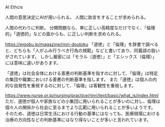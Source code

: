 AI Ethcis

人間の意思決定にAIが用いられる。
人間に助言をすることが求められる。

人間の代わりに判断。
  分類問題なら、単に正しい高精度なだけでなく、「倫理的」「道徳的」などの面からも、に正しい判断を求められる。

https://eigobu.jp/magazine/rinri-doutoku 
「道徳」と「倫理」を辞書で調べると、どちらも「人がふみ行うべき行為の規範」などと書いてあり、同義語の扱いがされています。
しかし厳密には「モラル（道徳）」と「エシックス（倫理）」には意味に違いがあります。

「道徳」は社会全体における善悪の判断基準を指すのに対して、「倫理」は特定の集団や職業においける善悪の判断基準を指します。
また「道徳」は個人の内的な自発性を重視するのに対して、「倫理」は客観性を重視します。

https://www.nurse.or.jp/nursing/practice/rinri/text/basic/what_is/index.html
ただ、道徳が個人や家族などの小集団に用いられることが多いのに対し、倫理は個々人の関係から社会に至るまでより広範に用いられることが多いようです。
そのため、道徳は日常生活における行動の基準にはなっても、医療現場における治療の方向性などの判断基準にはなり得ないことが多いと言われています。
